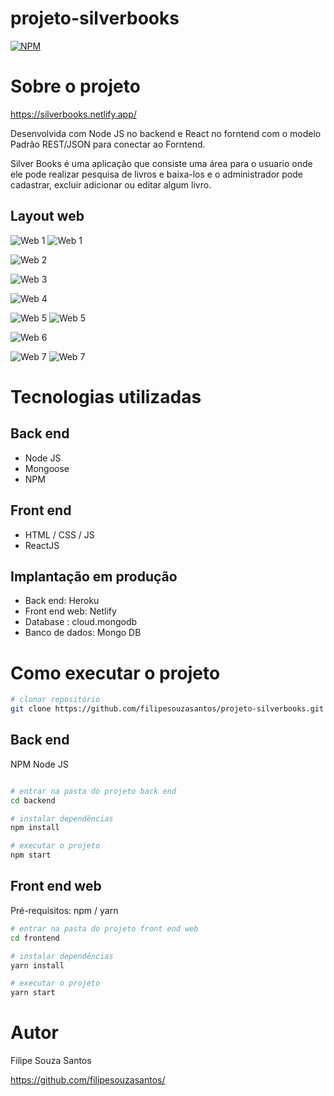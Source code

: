 # projeto-silverbooks
[![NPM](https://img.shields.io/npm/l/react)](https://github.com/filipesouzasantos/projeto-silverbooks/blob/master/LICENSE)

# Sobre o projeto

https://silverbooks.netlify.app/

Desenvolvida com Node JS no backend e React no forntend com o modelo Padrão REST/JSON para conectar ao Forntend.

Silver Books é uma aplicação que consiste uma área para o usuario onde ele pode realizar pesquisa de livros e baixa-los e o administrador pode cadastrar,
excluir adicionar ou editar algum livro.



## Layout web
![Web 1](https://github.com/filipesouzasantos/projeto-silverbooks/blob/master/assets/to_readme/01-home-page-one.png)
![Web 1](https://github.com/filipesouzasantos/projeto-silverbooks/blob/master/assets/to_readme/02-home-page-two.png)

![Web 2](https://github.com/filipesouzasantos/projeto-silverbooks/blob/master/assets/to_readme/03-download-page-one.png)

![Web 3](https://github.com/filipesouzasantos/projeto-silverbooks/blob/master/assets/to_readme/04-loguin-page-one.png)

![Web 4](https://github.com/filipesouzasantos/projeto-silverbooks/blob/master/assets/to_readme/05-admin-page-one.png)

![Web 5](https://github.com/filipesouzasantos/projeto-silverbooks/blob/master/assets/to_readme/06-new-book-page-one.png)
![Web 5](https://github.com/filipesouzasantos/projeto-silverbooks/blob/master/assets/to_readme/07-new-book-page-two.png)

![Web 6](https://github.com/filipesouzasantos/projeto-silverbooks/blob/master/assets/to_readme/08-new-user-page-one.png)

![Web 7](https://github.com/filipesouzasantos/projeto-silverbooks/blob/master/assets/to_readme/09-edit-book-page-one.png)
![Web 7](https://github.com/filipesouzasantos/projeto-silverbooks/blob/master/assets/to_readme/10-edit-book-page-two.png)



# Tecnologias utilizadas
## Back end
- Node JS
- Mongoose
- NPM
## Front end
- HTML / CSS / JS
- ReactJS
## Implantação em produção
- Back end: Heroku
- Front end web: Netlify
- Database : cloud.mongodb
- Banco de dados: Mongo DB

# Como executar o projeto

```bash
# clonar repositório
git clone https://github.com/filipesouzasantos/projeto-silverbooks.git
```

## Back end
NPM
Node JS
```bash

# entrar na pasta do projeto back end
cd backend

# instalar dependências
npm install

# executar o projeto
npm start
```

## Front end web
Pré-requisitos: npm / yarn


```bash
# entrar na pasta do projeto front end web
cd frontend

# instalar dependências
yarn install

# executar o projeto
yarn start
```

# Autor

Filipe Souza Santos

https://github.com/filipesouzasantos/
